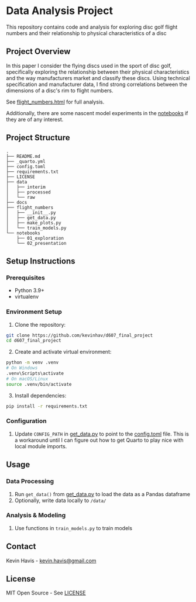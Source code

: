 # Data Analysis Project

This repository contains code and analysis for exploring disc golf flight numbers and their relationship to physical characteristics of a disc

## Project Overview

In this paper I consider the flying discs used in the sport of disc golf, specifically exploring the relationship between their physical characteristics and the way manufacturers market and classify these discs. Using technical specification and manufacturer data, I find strong correlations between the dimensions of a disc's rim to flight numbers.

See [flight_numbers.html](notebooks/02_presentation/flight_numbers.html) for full analysis.

Additionally, there are some nascent model experiments in the [notebooks](notebooks/01_exploration/) if they are of any interest.

## Project Structure

```
.
├── README.md
├── _quarto.yml
├── config.toml
├── requirements.txt
├── LICENSE
├── data
│   ├── interim
│   ├── processed
│   └── raw
├── docs
├── flight_numbers
│   ├── __init__.py
│   ├── get_data.py
│   ├── make_plots.py
│   └── train_models.py
└── notebooks
    ├── 01_exploration
    └── 02_presentation
```

## Setup Instructions

### Prerequisites

- Python 3.9+
- virtualenv

### Environment Setup

1. Clone the repository:
```bash
git clone https://github.com/kevinhav/d607_final_project
cd d607_final_project
```

2. Create and activate virtual environment:
```bash
python -m venv .venv
# On Windows
.venv\Scripts\activate
# On macOS/Linux
source .venv/bin/activate
```

3. Install dependencies:
```bash
pip install -r requirements.txt
```

### Configuration

1. Update `CONFIG_PATH` in [get_data.py](flight_numbers/get_data.py) to point to the [config.toml](config.toml) file. This is a workaround until I can figure out how to get Quarto to play nice with local module imports.

## Usage

### Data Processing

1. Run `get_data()` from [get_data.py](flight_numbers/get_data.py) to load the data as a Pandas dataframe
2. Optionally, write data locally to `/data/`

### Analysis & Modeling

1. Use functions in `train_models.py` to train models

## Contact

Kevin Havis - kevin.havis@gmail.com

## License

MIT Open Source - See [LICENSE](LICENSE)